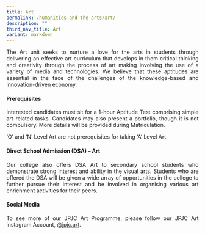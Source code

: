 ```yaml
---
title: Art
permalink: /humanities-and-the-arts/art/
description: ""
third_nav_title: Art
variant: markdown
---
```

<div align="justify">
<p>
The Art unit seeks to nurture a love for the arts in students through delivering an effective art curriculum that develops in them critical thinking and creativity through the process of art making involving the use of a variety of media and technologies. We believe that these aptitudes are essential in the face of the challenges of the knowledge-based and innovation-driven economy.
</p>



<h4><strong>Prerequisites</strong></h4>
<p>
Interested candidates must sit for a 1-hour Aptitude Test comprising simple art-related tasks. Candidates may also present a portfolio, though it is not compulsory. More details will be provided during Matriculation.</p>

<p>
‘O’ and ‘N’ Level Art are not prerequisites for taking ‘A’ Level Art.</p>

<h4><strong>Direct School Admission (DSA) – Art</strong></h4>
<p>
Our college also offers DSA Art to secondary school students who demonstrate strong interest and ability in the visual arts. Students who are offered the DSA will be given a wide array of opportunities in the college to further pursue their interest and be involved in organising various art enrichment activities for their peers.</p>

<h4><strong>Social Media</strong></h4>
<p>
To see more of our JPJC Art Programme, please follow our JPJC Art instagram Account,&nbsp;<a href="https://www.instagram.com/jpjc.art/">@jpjc.art</a>.</p></div>